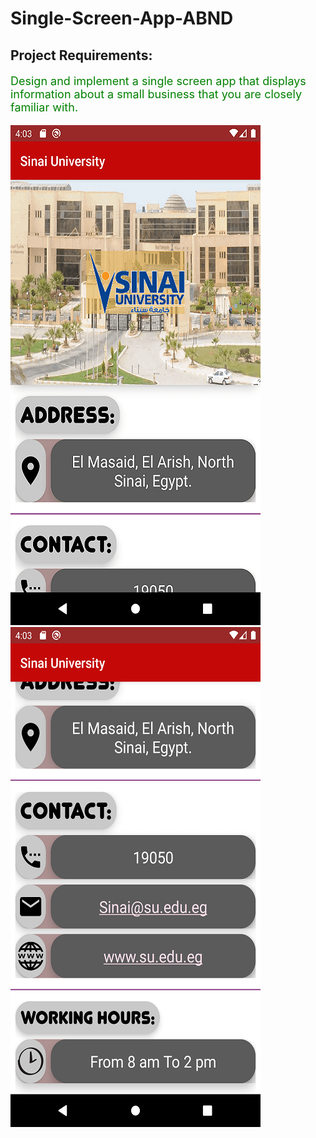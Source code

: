 # Single-Screen-App-ABND
<h2>Project Requirements:</h2>
<p style="color:green;font-size:18px;">Design and implement a single screen app that displays information about a small business that you are closely familiar with.</p>
<img src="docs/screenshot/1.png"style="margin-right:10px;" title="screen shot #1"/><img src="docs/screenshot/2.png" width="400" title="screen shot #2">
